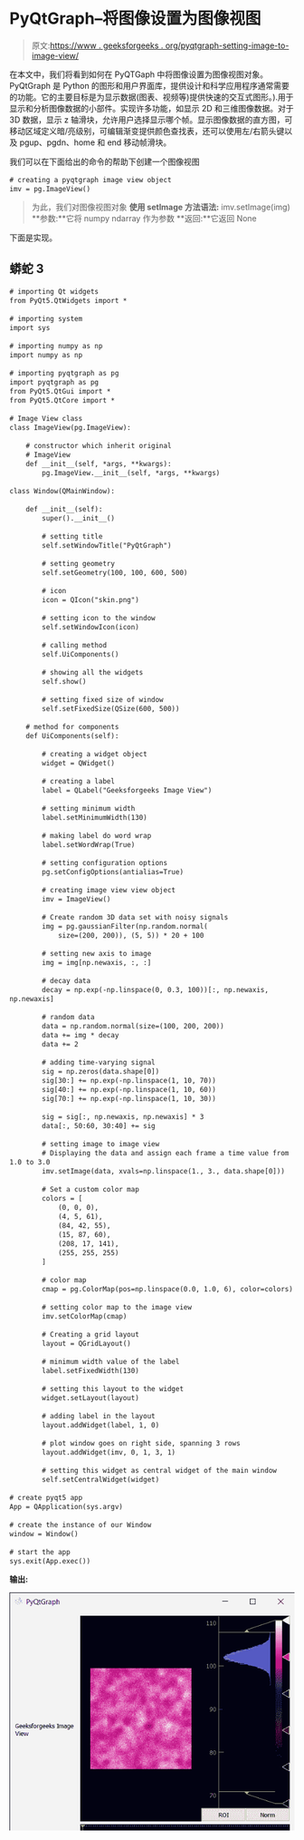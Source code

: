 # PyQtGraph–将图像设置为图像视图

> 原文:[https://www . geeksforgeeks . org/pyqtgraph-setting-image-to-image-view/](https://www.geeksforgeeks.org/pyqtgraph-setting-image-to-image-view/)

在本文中，我们将看到如何在 PyQTGaph 中将图像设置为图像视图对象。PyQtGraph 是 Python 的图形和用户界面库，提供设计和科学应用程序通常需要的功能。它的主要目标是为显示数据(图表、视频等)提供快速的交互式图形。).用于显示和分析图像数据的小部件。实现许多功能，如显示 2D 和三维图像数据。对于 3D 数据，显示 z 轴滑块，允许用户选择显示哪个帧。显示图像数据的直方图，可移动区域定义暗/亮级别，可编辑渐变提供颜色查找表，还可以使用左/右箭头键以及 pgup、pgdn、home 和 end 移动帧滑块。

我们可以在下面给出的命令的帮助下创建一个图像视图

```
# creating a pyqtgraph image view object
imv = pg.ImageView()
```

> 为此，我们对图像视图对象
> **使用 setImage 方法语法:** imv.setImage(img)
> **参数:**它将 numpy ndarray 作为参数
> **返回:**它返回 None

下面是实现。

## 蟒蛇 3

```
# importing Qt widgets
from PyQt5.QtWidgets import *

# importing system
import sys

# importing numpy as np
import numpy as np

# importing pyqtgraph as pg
import pyqtgraph as pg
from PyQt5.QtGui import *
from PyQt5.QtCore import *

# Image View class
class ImageView(pg.ImageView):

    # constructor which inherit original
    # ImageView
    def __init__(self, *args, **kwargs):
        pg.ImageView.__init__(self, *args, **kwargs)

class Window(QMainWindow):

    def __init__(self):
        super().__init__()

        # setting title
        self.setWindowTitle("PyQtGraph")

        # setting geometry
        self.setGeometry(100, 100, 600, 500)

        # icon
        icon = QIcon("skin.png")

        # setting icon to the window
        self.setWindowIcon(icon)

        # calling method
        self.UiComponents()

        # showing all the widgets
        self.show()

        # setting fixed size of window
        self.setFixedSize(QSize(600, 500))

    # method for components
    def UiComponents(self):

        # creating a widget object
        widget = QWidget()

        # creating a label
        label = QLabel("Geeksforgeeks Image View")

        # setting minimum width
        label.setMinimumWidth(130)

        # making label do word wrap
        label.setWordWrap(True)

        # setting configuration options
        pg.setConfigOptions(antialias=True)

        # creating image view view object
        imv = ImageView()

        # Create random 3D data set with noisy signals
        img = pg.gaussianFilter(np.random.normal(
            size=(200, 200)), (5, 5)) * 20 + 100

        # setting new axis to image
        img = img[np.newaxis, :, :]

        # decay data
        decay = np.exp(-np.linspace(0, 0.3, 100))[:, np.newaxis, np.newaxis]

        # random data
        data = np.random.normal(size=(100, 200, 200))
        data += img * decay
        data += 2

        # adding time-varying signal
        sig = np.zeros(data.shape[0])
        sig[30:] += np.exp(-np.linspace(1, 10, 70))
        sig[40:] += np.exp(-np.linspace(1, 10, 60))
        sig[70:] += np.exp(-np.linspace(1, 10, 30))

        sig = sig[:, np.newaxis, np.newaxis] * 3
        data[:, 50:60, 30:40] += sig

        # setting image to image view
        # Displaying the data and assign each frame a time value from 1.0 to 3.0
        imv.setImage(data, xvals=np.linspace(1., 3., data.shape[0]))

        # Set a custom color map
        colors = [
            (0, 0, 0),
            (4, 5, 61),
            (84, 42, 55),
            (15, 87, 60),
            (208, 17, 141),
            (255, 255, 255)
        ]

        # color map
        cmap = pg.ColorMap(pos=np.linspace(0.0, 1.0, 6), color=colors)

        # setting color map to the image view
        imv.setColorMap(cmap)

        # Creating a grid layout
        layout = QGridLayout()

        # minimum width value of the label
        label.setFixedWidth(130)

        # setting this layout to the widget
        widget.setLayout(layout)

        # adding label in the layout
        layout.addWidget(label, 1, 0)

        # plot window goes on right side, spanning 3 rows
        layout.addWidget(imv, 0, 1, 3, 1)

        # setting this widget as central widget of the main window
        self.setCentralWidget(widget)

# create pyqt5 app
App = QApplication(sys.argv)

# create the instance of our Window
window = Window()

# start the app
sys.exit(App.exec())
```

**输出:**

![](img/f9394c7964a00f40a786b2558491ecd9.png)